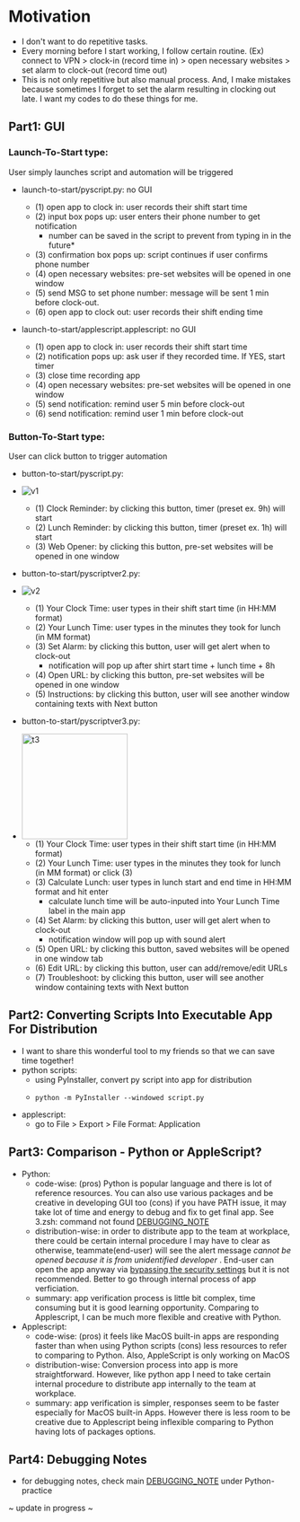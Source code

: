 # Motivation
- I don't want to do repetitive tasks.
- Every morning before I start working, I follow certain routine. (Ex) connect to VPN > clock-in (record time in) > open necessary websites > set alarm to clock-out (record time out)
- This is not only repetitive but also manual process. And, I make mistakes because sometimes I forget to set the alarm resulting in clocking out late. I want my codes to do these things for me.

## Part1: GUI
### Launch-To-Start type: 
User simply launches script and automation will be triggered
- launch-to-start/pyscript.py: no GUI
  - (1) open app to clock in: user records their shift start time 
  - (2) input box pops up: user enters their phone number to get notification
      - number can be saved in the script to prevent from typing in in the future*
  - (3) confirmation box pops up: script continues if user confirms phone number
  - (4) open necessary websites: pre-set websites will be opened in one window
  - (5) send MSG to set phone number: message will be sent 1 min before clock-out.  
  - (6) open app to clock out: user records their shift ending time 

- launch-to-start/applescript.applescript: no GUI
  - (1) open app to clock in: user records their shift start time
  - (2) notification pops up: ask user if they recorded time. If YES, start timer
  - (3) close time recording app 
  - (4) open necessary websites: pre-set websites will be opened in one window
  - (5) send notification: remind user 5 min before clock-out
  - (6) send notification: remind user 1 min before clock-out

### Button-To-Start type: 
User can click button to trigger automation  
- button-to-start/pyscript.py: 
- ![v1](https://user-images.githubusercontent.com/91002274/224491748-53b197d1-c49e-44d4-9598-708dbca0e6d7.png)
  - (1) Clock Reminder: by clicking this button, timer (preset ex. 9h) will start
  - (2) Lunch Reminder: by clicking this button, timer (preset ex. 1h) will start
  - (3) Web Opener: by clicking this button, pre-set websites will be opened in one window

- button-to-start/pyscriptver2.py:
- ![v2](https://user-images.githubusercontent.com/91002274/224491751-272c651b-da41-4e96-bd9f-53f02e3a8f81.png)
  - (1) Your Clock Time: user types in their shift start time (in HH:MM format)
  - (2) Your Lunch Time: user types in the minutes they took for lunch (in MM format)
  - (3) Set Alarm: by clicking this button, user will get alert when to clock-out
      - notification will pop up after shirt start time + lunch time + 8h
  - (4) Open URL: by clicking this button, pre-set websites will be opened in one window
  - (5) Instructions: by clicking this button, user will see another window containing texts with Next button 

- button-to-start/pyscriptver3.py:
- <img width="188" alt="t3" src="https://github.com/selgik/RPA-project/assets/91002274/2f261f9b-85d0-44ce-8d7d-42697cf95ca8">   

  - (1) Your Clock Time: user types in their shift start time (in HH:MM format)
  - (2) Your Lunch Time: user types in the minutes they took for lunch (in MM format) or click (3) 
  - (3) Calculate Lunch: user types in lunch start and end time in HH:MM format and hit enter
      - calculate lunch time will be auto-inputed into Your Lunch Time label in the main app 
  - (4) Set Alarm: by clicking this button, user will get alert when to clock-out
      - notification window will pop up with sound alert
  - (5) Open URL: by clicking this button, saved websites will be opened in one window tab
  - (6) Edit URL: by clicking this button, user can add/remove/edit URLs 
  - (7) Troubleshoot: by clicking this button, user will see another window containing texts with Next button 


## Part2: Converting Scripts Into Executable App For Distribution
- I want to share this wonderful tool to my friends so that we can save time together!
- python scripts: 
  - using PyInstaller, convert py script into app for distribution
  - ```terminal
    python -m PyInstaller --windowed script.py
    ``` 
- applescript:
  - go to File > Export > File Format: Application
  
## Part3: Comparison - Python or AppleScript?
- Python:
  - code-wise: (pros) Python is popular language and there is lot of reference resources. You can also use various packages and be creative in developing GUI too (cons) if you have PATH issue, it may take lot of time and energy to debug and fix to get final app. See 3.zsh: command not found [DEBUGGING_NOTE](https://github.com/selgik/Python-practice/blob/main/DEBUGGING_NOTE.md)
  - distribution-wise: in order to distribute app to the team at workplace, there could be certain internal procedure I may have to clear as otherwise, teammate(end-user) will see the alert message *cannot be opened because it is from unidentified developer* . End-user can open the app anyway via [bypassing the security settings](https://support.apple.com/en-sg/guide/mac-help/mh40616/mac) but it is not recommended. Better to go through internal process of app verficiation. 
  - summary: app verification process is little bit complex, time consuming but it is good learning opportunity. Comparing to Applescript, I can be much more flexible and creative with Python.
- Applescript:
  - code-wise: (pros) it feels like MacOS built-in apps are responding faster than when using Python scripts (cons) less resources to refer to comparing to Python. Also, AppleScript is only working on MacOS
  - distribution-wise: Conversion process into app is more straightforward. However, like python app I need to take certain internal procedure to distribute app internally to the team at workplace. 
  - summary: app verification is simpler, responses seem to be faster especially for MacOS built-in Apps. However there is less room to be creative due to Applescript being inflexible comparing to Python having lots of packages options.

## Part4: Debugging Notes
- for debugging notes, check main [DEBUGGING_NOTE](https://github.com/selgik/Python-practice/blob/main/DEBUGGING_NOTE.md) under Python-practice


~ update in progress ~
